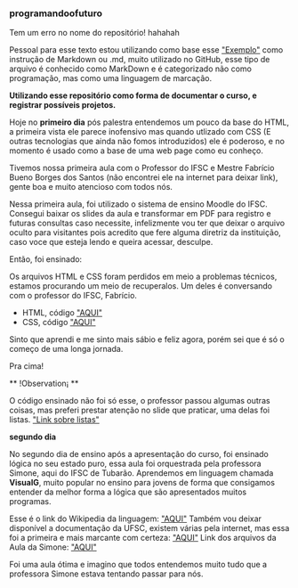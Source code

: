 ### programandoofuturo
Tem um erro no nome do repositório! hahahah

Pessoal para esse texto estou utilizando como base esse ["Exemplo"](https://docs.pipz.com/central-de-ajuda/learning-center/guia-basico-de-markdown#open) como instrução de Markdown ou .md, muito utilizado no GitHub, esse tipo de arquivo é conhecido como MarkDown e é categorizado não como programação, mas como uma linguagem de marcação.

**Utilizando esse repositório como forma de documentar o curso, e registrar possíveis projetos.**

Hoje no **primeiro dia** pós palestra entendemos um pouco da base do HTML, a primeira vista ele parece inofensivo mas quando utlizado com CSS (E outras tecnologias que ainda não fomos introduzidos) ele é poderoso, e no momento é usado como a base de uma web page como eu conheço.

Tivemos nossa primeira aula com o Professor do IFSC e Mestre Fabrício Bueno Borges dos Santos (não encontrei ele na internet para deixar link), gente boa e muito atencioso com todos nós.

Nessa primeira aula, foi utilizado o sistema de ensino Moodle do IFSC. Consegui baixar os slides da aula e transformar em PDF para registro e futuras consultas caso necessite, infelizmente vou ter que deixar o arquivo oculto para visitantes pois acredito que fere alguma diretriz da instituição, caso voce que esteja lendo e queira acessar, desculpe.

Então, foi ensinado:

Os arquivos HTML e CSS foram perdidos em meio a problemas técnicos, estamos procurando um meio de recuperalos.
Um deles é conversando com o professor do IFSC, Fabrício.

* HTML, código ["AQUI"](https://github.com/henriquegnu/progamandoofuturo/blob/main/primeiraaula.html)
* CSS, código ["AQUI"](https://github.com/henriquegnu/progamandoofuturo/blob/main/primeiraaula.css)

Sinto que aprendi e me sinto mais sábio e feliz agora, porém sei que é só o começo de uma longa jornada.

Pra cima!

** !Observation¡ **

O código ensinado não foi só esse, o professor passou algumas outras coisas, mas preferi prestar atenção no slide que praticar, uma delas foi listas. ["Link sobre listas"](https://www.alura.com.br/apostila-html-css-javascript/06CA-usando-links-e-listasgclid=CjwKCAiA3pugBhAwEiwAWFzwdbaNsyydbNSzgI7cfLfkef5QeDW0b9bNhkqElzjJsnpKZAxwRWbVphoCt-cQAvD_BwE)

**segundo dia**

No segundo dia de ensino após a apresentação do curso, foi ensinado lógica no seu estado puro, essa aula foi orquestrada pela professora Simone, aqui do IFSC de Tubarão.
Aprendemos em linguagem chamada **VisualG**, muito popular no ensino para jovens de forma que consigamos entender da melhor forma a lógica que são apresentados muitos programas.

Esse é o link do Wikipedia da linguagem: ["AQUI"](https://pt.wikipedia.org/wiki/Visualg)
Também vou deixar disponível a documentação da UFSC, existem várias pela internet, mas essa foi a primeira e mais marcante com certeza: ["AQUI"](https://pt.wikipedia.org/wiki/Visualg)
Link dos arquivos da Aula da Simone: ["AQUI"](https://github.com/henriquegnu/programandoofuturo/tree/arquivossimone)

Foi uma aula ótima e imagino que todos entendemos muito tudo que a professora Simone estava tentando passar para nós.

